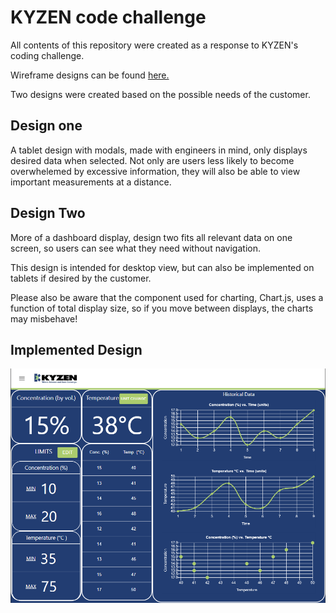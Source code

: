 # KYZEN code challenge

All contents of this repository were created as a response to KYZEN's coding challenge.


Wireframe designs can be found [here.](https://www.figma.com/file/Vu5ap2a8AdQ3igWGTKRl4D/KYZEN-Challenge?node-id=0%3A1)

Two designs were created based on the possible needs of the customer.

## Design one

A tablet design with modals, made with engineers in mind, only displays desired data when selected. Not only are users less likely to become overwhelemed by excessive information, they will also be able to view important measurements at a distance.


## Design Two

More of a dashboard display, design two fits all relevant data on one screen, so users can see what they need without navigation.

This design is intended for desktop view, but can also be implemented on tablets if desired by the customer.


Please also be aware that the component used for charting, Chart.js, uses a function of total display size, so if you move between displays, the charts may misbehave!

## Implemented Design
![Image of Current Design Implementation](img/KYZENPreview.PNG)